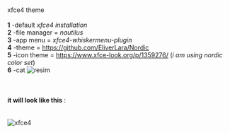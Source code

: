 <br> xfce4 theme 
<br> 
<br> **1** -default *xfce4 installation*
<br> **2** -file manager = *nautilus*
<br> **3** -app menu = *xfce4-whiskermenu-plugin*
<br> **4** -theme = https://github.com/EliverLara/Nordic
<br> **5** -icon theme = https://www.xfce-look.org/p/1359276/ (*i am using nordic color set*)
<br> **6** -cat ![resim](https://user-images.githubusercontent.com/109595809/195418752-56e95b61-09cd-4858-9c61-88cd11eb5919.png)
<br>
<br> 
<br> 
<br> **it will look like this** :
<br>  
<br> ![xfce4](https://user-images.githubusercontent.com/109595809/195419401-1632c9a0-ed02-4892-aab1-f69bd8597d5e.png)

